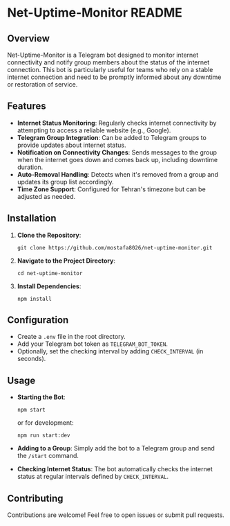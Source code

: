 # Net-Uptime-Monitor README

## Overview
Net-Uptime-Monitor is a Telegram bot designed to monitor internet connectivity and notify group members about the status of the internet connection. This bot is particularly useful for teams who rely on a stable internet connection and need to be promptly informed about any downtime or restoration of service.

## Features
- **Internet Status Monitoring**: Regularly checks internet connectivity by attempting to access a reliable website (e.g., Google).
- **Telegram Group Integration**: Can be added to Telegram groups to provide updates about internet status.
- **Notification on Connectivity Changes**: Sends messages to the group when the internet goes down and comes back up, including downtime duration.
- **Auto-Removal Handling**: Detects when it's removed from a group and updates its group list accordingly.
- **Time Zone Support**: Configured for Tehran's timezone but can be adjusted as needed.

## Installation

1. **Clone the Repository**:
   ```
   git clone https://github.com/mostafa8026/net-uptime-monitor.git
   ```
2. **Navigate to the Project Directory**:
   ```
   cd net-uptime-monitor
   ```
3. **Install Dependencies**:
   ```
   npm install
   ```

## Configuration
- Create a `.env` file in the root directory.
- Add your Telegram bot token as `TELEGRAM_BOT_TOKEN`.
- Optionally, set the checking interval by adding `CHECK_INTERVAL` (in seconds).

## Usage

- **Starting the Bot**: 
  ```
  npm start
  ```
  or for development:
  ```
  npm run start:dev
  ```

- **Adding to a Group**: Simply add the bot to a Telegram group and send the `/start` command.

- **Checking Internet Status**: The bot automatically checks the internet status at regular intervals defined by `CHECK_INTERVAL`.

## Contributing
Contributions are welcome! Feel free to open issues or submit pull requests.